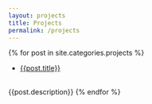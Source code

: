 ```yaml
---
layout: projects
title: Projects
permalink: /projects
---
```


{% for post in site.categories.projects %}
   -  [{{post.title}}]({{post.url}})
   <br>
   {{post.description}}
{% endfor %}